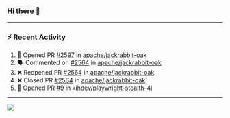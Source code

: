 ### Hi there 👋

---

### :zap: Recent Activity

<!--START_SECTION:activity-->
1. 💪 Opened PR [#2597](undefined) in [apache/jackrabbit-oak](https://github.com/apache/jackrabbit-oak)
2. 🗣 Commented on [#2564](https://github.com/apache/jackrabbit-oak/pull/2564#issuecomment-3451619300) in [apache/jackrabbit-oak](https://github.com/apache/jackrabbit-oak)
3. ❌ Reopened PR [#2564](undefined) in [apache/jackrabbit-oak](https://github.com/apache/jackrabbit-oak)
4. ❌ Closed PR [#2564](undefined) in [apache/jackrabbit-oak](https://github.com/apache/jackrabbit-oak)
5. 💪 Opened PR [#9](undefined) in [kihdev/playwright-stealth-4j](https://github.com/kihdev/playwright-stealth-4j)
<!--END_SECTION:activity-->

---

<!--
**fabriziofortino/fabriziofortino** is a ✨ _special_ ✨ repository because its `README.md` (this file) appears on your GitHub profile.

Here are some ideas to get you started:

- 🔭 I’m currently working on ...
- 🌱 I’m currently learning ...
- 👯 I’m looking to collaborate on ...
- 🤔 I’m looking for help with ...
- 💬 Ask me about ...
- 📫 How to reach me: ...
- 😄 Pronouns: ...
- ⚡ Fun fact: ...
-->
![](https://komarev.com/ghpvc/?username=fabriziofortino)
